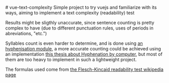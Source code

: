 #   v u e - t e x t - c o m p l e x i t y  
 
Simple project to try vuejs and familiarize with its ways, aiming to implement a text complexity (readability) test

Results might be sligthly unaccurate, since sentence counting is pretty complex to have (due to different punctuation rules, uses of periods in abreviations, "etc.")

Syllables count is even harder to determine, and is done using [an hyphenisation module](https://github.com/bramstein/hypher), a more accurate counting could be achieved using an implementation [this thesis about Hyphenation by computer](http://www.tug.org/docs/liang/), but most of them are too heavy to implement in such a lightweight project.

The formulas used come from [the Flesch-Kincaid readability test wikipedia page](https://en.wikipedia.org/wiki/Flesch%E2%80%93Kincaid_readability_tests)
